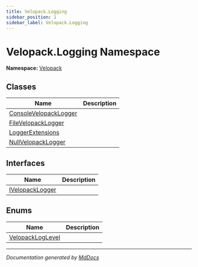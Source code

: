 ```yaml
---
title: Velopack.Logging
sidebar_position: 1
sidebar_label: Velopack.Logging
---
```

<!--  
  <auto-generated>   
    The contents of this file were generated by a tool.  
    Changes to this file may be list if the file is regenerated  
  </auto-generated>   
-->

# Velopack.Logging Namespace

**Namespace:** [Velopack](../index.md)  

## Classes

| Name                                                    | Description |
| ------------------------------------------------------- | ----------- |
| [ConsoleVelopackLogger](ConsoleVelopackLogger/index.md) |             |
| [FileVelopackLogger](FileVelopackLogger/index.md)       |             |
| [LoggerExtensions](LoggerExtensions/index.md)           |             |
| [NullVelopackLogger](NullVelopackLogger/index.md)       |             |

## Interfaces

| Name                                        | Description |
| ------------------------------------------- | ----------- |
| [IVelopackLogger](IVelopackLogger/index.md) |             |

## Enums

| Name                                          | Description |
| --------------------------------------------- | ----------- |
| [VelopackLogLevel](VelopackLogLevel/index.md) |             |

___

*Documentation generated by [MdDocs](https://github.com/ap0llo/mddocs)*

